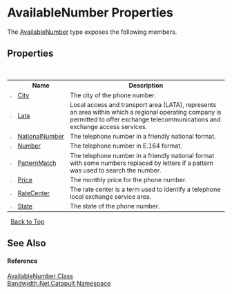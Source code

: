 ﻿# AvailableNumber Properties
 

The <a href ="T_Bandwidth_Net_Catapult_AvailableNumber.md">AvailableNumber</a> type exposes the following members.


## Properties
&nbsp;<table><tr><th></th><th>Name</th><th>Description</th></tr><tr><td>![Public property](media/pubproperty.gif "Public property")</td><td><a href ="P_Bandwidth_Net_Catapult_AvailableNumber_City.md">City</a></td><td>
The city of the phone number.</td></tr><tr><td>![Public property](media/pubproperty.gif "Public property")</td><td><a href ="P_Bandwidth_Net_Catapult_AvailableNumber_Lata.md">Lata</a></td><td>
Local access and transport area (LATA), represents an area within which a regional operating company is permitted to offer exchange telecommunications and exchange access services.</td></tr><tr><td>![Public property](media/pubproperty.gif "Public property")</td><td><a href ="P_Bandwidth_Net_Catapult_AvailableNumber_NationalNumber.md">NationalNumber</a></td><td>
The telephone number in a friendly national format.</td></tr><tr><td>![Public property](media/pubproperty.gif "Public property")</td><td><a href ="P_Bandwidth_Net_Catapult_AvailableNumber_Number.md">Number</a></td><td>
The telephone number in E.164 format.</td></tr><tr><td>![Public property](media/pubproperty.gif "Public property")</td><td><a href ="P_Bandwidth_Net_Catapult_AvailableNumber_PatternMatch.md">PatternMatch</a></td><td>
The telephone number in a friendly national format with some numbers replaced by letters if a pattern was used to search the number.</td></tr><tr><td>![Public property](media/pubproperty.gif "Public property")</td><td><a href ="P_Bandwidth_Net_Catapult_AvailableNumber_Price.md">Price</a></td><td>
The monthly price for the phone number.</td></tr><tr><td>![Public property](media/pubproperty.gif "Public property")</td><td><a href ="P_Bandwidth_Net_Catapult_AvailableNumber_RateCenter.md">RateCenter</a></td><td>
The rate center is a term used to identify a telephone local exchange service area.</td></tr><tr><td>![Public property](media/pubproperty.gif "Public property")</td><td><a href ="P_Bandwidth_Net_Catapult_AvailableNumber_State.md">State</a></td><td>
The state of the phone number.</td></tr></table>&nbsp;
<a href="#availablenumber-properties">Back to Top</a>

## See Also


#### Reference
<a href ="T_Bandwidth_Net_Catapult_AvailableNumber.md">AvailableNumber Class</a><br /><a href ="N_Bandwidth_Net_Catapult.md">Bandwidth.Net.Catapult Namespace</a><br />